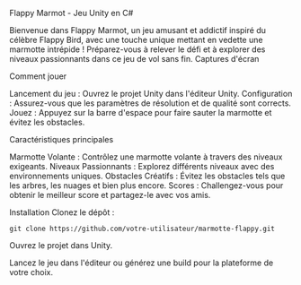 Flappy Marmot - Jeu Unity en C#

Bienvenue dans Flappy Marmot, un jeu amusant et addictif inspiré du célèbre Flappy Bird, avec une touche unique mettant en vedette une marmotte intrépide ! Préparez-vous à relever le défi et à explorer des niveaux passionnants dans ce jeu de vol sans fin.
Captures d'écran

Comment jouer

 Lancement du jeu : Ouvrez le projet Unity dans l'éditeur Unity.
    Configuration : Assurez-vous que les paramètres de résolution et de qualité sont corrects.
    Jouez : Appuyez sur la barre d'espace pour faire sauter la marmotte et évitez les obstacles.


Caractéristiques principales

 Marmotte Volante : Contrôlez une marmotte volante à travers des niveaux exigeants.
    Niveaux Passionnants : Explorez différents niveaux avec des environnements uniques.
    Obstacles Créatifs : Évitez les obstacles tels que les arbres, les nuages et bien plus encore.
    Scores : Challengez-vous pour obtenir le meilleur score et partagez-le avec vos amis.



Installation
    Clonez le dépôt :

    git clone https://github.com/votre-utilisateur/marmotte-flappy.git


Ouvrez le projet dans Unity.

Lancez le jeu dans l'éditeur ou générez une build pour la plateforme de votre choix.
